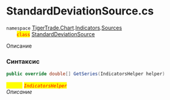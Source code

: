
# StandardDeviationSource.cs
`namespace` [TigerTrade.Chart](../../../../../TigerTrade.Chart.md).[Indicators](../../../../../TigerTrade.Chart/Indicators.md).[Sources](../../../../../TigerTrade.Chart/Indicators/Sources.md)  
&nbsp;&nbsp;&nbsp;&nbsp;&nbsp;&nbsp;&nbsp;<mark style="color:red;">`class`</mark> [StandardDeviationSource](../../StandardDeviationSource.cs.md)

Описание

### Синтаксис
```csharp
public override double[] GetSeries(IndicatorsHelper helper)
```

<mark style="color:yellow;">`helper`</mark> <mark style="color:red;">*`IndicatorsHelper`*</mark>  
 *Описание*  
  

                    
                    